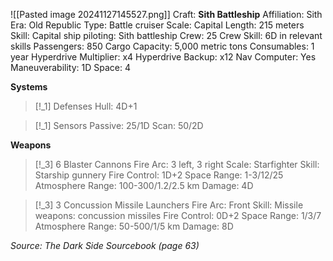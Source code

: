 ![[Pasted image 20241127145527.png]]
Craft: **Sith Battleship**
Affiliation: Sith
Era: Old Republic
Type: Battle cruiser
Scale: Capital
Length: 215 meters
Skill: Capital ship piloting: Sith battleship
Crew: 25
Crew Skill: 6D in relevant skills
Passengers: 850
Cargo Capacity: 5,000 metric tons
Consumables: 1 year
Hyperdrive Multiplier: x4
Hyperdrive Backup: x12
Nav Computer: Yes
Maneuverability: 1D
Space: 4

**Systems**
> [!_1] Defenses
> Hull: 4D+1

> [!_1] Sensors
> Passive: 25/1D
> Scan: 50/2D

**Weapons**
> [!_3] 6 Blaster Cannons
> Fire Arc: 3 left, 3 right
> Scale: Starfighter
> Skill: Starship gunnery
> Fire Control: 1D+2
> Space Range: 1-3/12/25
> Atmosphere Range: 100-300/1.2/2.5 km
> Damage: 4D

> [!_3] 3 Concussion Missile Launchers
> Fire Arc: Front
> Skill: Missile weapons: concussion missiles
> Fire Control: 0D+2
> Space Range: 1/3/7
> Atmosphere Range: 50-500/1/5 km
> Damage: 8D


*Source: The Dark Side Sourcebook (page 63)*
